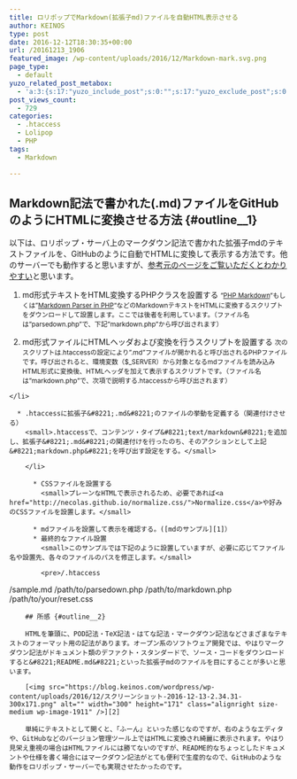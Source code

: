 ```yaml
---
title: ロリポップでMarkdown(拡張子md)ファイルを自動HTML表示させる
author: KEINOS
type: post
date: 2016-12-12T18:30:35+00:00
url: /20161213_1906
featured_image: /wp-content/uploads/2016/12/Markdown-mark.svg.png
page_type:
  - default
yuzo_related_post_metabox:
  - 'a:3:{s:17:"yuzo_include_post";s:0:"";s:17:"yuzo_exclude_post";s:0:"";s:21:"yuzo_disabled_related";s:1:"0";}'
post_views_count:
  - 729
categories:
  - .htaccess
  - Lolipop
  - PHP
tags:
  - Markdown

---
```

## Markdown記法で書かれた(.md)ファイルをGitHubのようにHTMLに変換させる方法 {#outline__1}

以下は、ロリポップ・サーバ上のマークダウン記法で書かれた拡張子mdのテキストファイルを、GitHubのように自動でHTMLに変換して表示する方法です。他のサーバーでも動作すると思いますが、<a href="http://blog.fenrir-inc.com/jp/2012/05/github_markdown.html" target="_blank">参考元のページをご覧いただくとわかりやすい</a>と思います。

  1. md形式テキストをHTML変換するPHPクラスを設置する 
    <small>&#8220;<a href="https://michelf.ca/projects/php-markdown/" target="_blank">PHP Markdown</a>&#8220;もしくは&#8221;<a href="http://parsedown.org/" target="_blank">Markdown Parser in PHP</a>&#8220;などのMarkdownテキストをHTMLに変換するスクリプトをダウンロードして設置します。ここでは後者を利用しています。（ファイル名は&#8221;parsedown.php&#8221;で、下記&#8221;markdown.php&#8221;から呼び出されます）</small>

  2. md形式ファイルにHTMLヘッダおよび変換を行うスクリプトを設置する 
    <small>次のスクリプトは.htaccessの設定により&#8221;.md&#8221;ファイルが開かれると呼び出されるPHPファイルです。呼び出されると、環境変数（$_SERVER）から対象となるmdファイルを読み込みHTML形式に変換後、HTMLヘッダを加えて表示するスクリプトです。（ファイル名は&#8221;markdown.php&#8221;で、次項で説明する.htaccessから呼び出されます）</small>
    
    </li> 
    
      * .htaccessに拡張子&#8221;.md&#8221;のファイルの挙動を定義する（関連付けさせる） 
        <small>.htaccessで、コンテンツ・タイプ&#8221;text/markdown&#8221;を追加し、拡張子&#8221;.md&#8221;の関連付けを行ったのち、そのアクションとして上記&#8221;markdown.php&#8221;を呼び出す設定をする。</small>
        
        </li> 
        
          * CSSファイルを設置する 
            <small>プレーンなHTMLで表示されるため、必要であれば<a href="http://necolas.github.io/normalize.css/">Normalize.css</a>や好みのCSSファイルを設置します。</small>
        
          * mdファイルを設置して表示を確認する。([mdのサンプル][1]）
          * 最終的なファイル設置 
            <small>このサンプルでは下記のように設置していますが、必要に応じてファイル名や設置先、各々のファイルのパスを修正します。</small>
            
            <pre>/.htaccess
/sample.md
/path/to/parsedown.php
/path/to/markdown.php
/path/to/your/reset.css
</pre></ol> 
        
        ## 所感 {#outline__2}
        
        HTMLを筆頭に、POD記法・TeX記法・はてな記法・マークダウン記法などさまざまなテキストのフォーマット用の記法があります。オープン系のソフトウェア開発では、やはりマークダウン記法がドキュメント類のデファクト・スタンダードで、ソース・コードをダウンロードすると&#8221;README.md&#8221;といった拡張子mdのファイルを目にすることが多いと思います。
        
        [<img src="https://blog.keinos.com/wordpress/wp-content/uploads/2016/12/スクリーンショット-2016-12-13-2.34.31-300x171.png" alt="" width="300" height="171" class="alignright size-medium wp-image-1911" />][2]
        
        単純にテキストとして開くと、「ふーん」といった感じなのですが、右のようなエディタや、GitHubなどのバージョン管理ツール上ではHTMLに変換され綺麗に表示されます。やはり見栄え重視の場合はHTMLファイルには勝てないのですが、README的なちょっとしたドキュメントや仕様を書く場合にはマークダウン記法がとても便利で生産的なので、GitHubのような動作をロリポップ・サーバーでも実現させたかったのです。

 [1]: http://qiita.com/salchu/items/da81122ed50b35feda4d
 [2]: https://blog.keinos.com/wordpress/wp-content/uploads/2016/12/スクリーンショット-2016-12-13-2.34.31.png